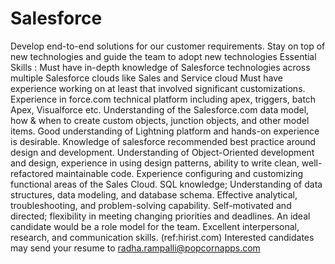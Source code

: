 # Salesforce
Develop end-to-end solutions for our customer requirements. Stay on top of new technologies and guide the team to adopt new technologies Essential Skills : Must have in-depth knowledge of Salesforce technologies across multiple Salesforce clouds like Sales and Service cloud Must have experience working on at least that involved significant customizations. Experience in force.com technical platform including apex, triggers, batch Apex, Visualforce etc. Understanding of the Salesforce.com data model, how &amp; when to create custom objects, junction objects, and other model items. Good understanding of Lightning platform and hands-on experience is desirable. Knowledge of salesforce recommended best practice around design and development. Understanding of Object-Oriented development and design, experience in using design patterns, ability to write clean, well-refactored maintainable code. Experience configuring and customizing functional areas of the Sales Cloud. SQL knowledge; Understanding of data structures, data modeling, and database schema. Effective analytical, troubleshooting, and problem-solving capability. Self-motivated and directed; flexibility in meeting changing priorities and deadlines. An ideal candidate would be a role model for the team. Excellent interpersonal, research, and communication skills. (ref:hirist.com)  Interested candidates may send your resume to radha.rampalli@popcornapps.com
